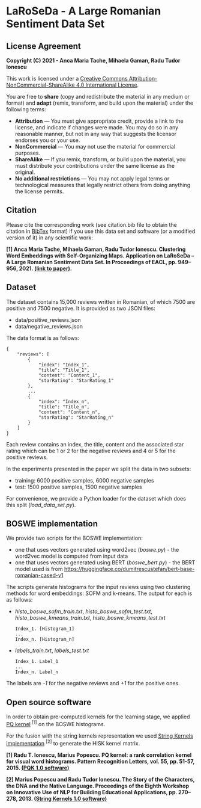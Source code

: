 # LaRoSeDa - A Large Romanian Sentiment Data Set

## License Agreement

**Copyright (C) 2021 - Anca Maria Tache, Mihaela Gaman, Radu Tudor Ionescu**

This work is licensed under a [Creative Commons Attribution-NonCommercial-ShareAlike 4.0 International License](https://creativecommons.org/licenses/by-nc-sa/4.0/). 

You are free to **share** (copy and redistribute the material in any medium or format) and **adapt** (remix, transform, and build upon the material) under the following terms:
- **Attribution** — You must give appropriate credit, provide a link to the license, and indicate if changes were made. You may do so in any reasonable manner, but not in any way that suggests the licensor endorses you or your use.
- **NonCommercial** — You may not use the material for commercial purposes.
- **ShareAlike** — If you remix, transform, or build upon the material, you must distribute your contributions under the same license as the original.
- **No additional restrictions** — You may not apply legal terms or technological measures that legally restrict others from doing anything the license permits.

## Citation

Please cite the corresponding work (see citation.bib file to obtain the citation in [BibTex](citation.bib) format) if you use this data set and software (or a modified version of it) in any scientific work:

**[1] Anca Maria Tache, Mihaela Gaman, Radu Tudor Ionescu. Clustering Word Embeddings with Self-Organizing Maps. Application on
LaRoSeDa – A Large Romanian Sentiment Data Set. In Proceedings of EACL, pp. 949–956, 2021.  [(link to paper)](https://www.aclweb.org/anthology/2021.eacl-main.81.pdf).**

## Dataset

The dataset contains 15,000 reviews written in Romanian, of which 7500 are positive and 7500 negative. It is provided as two JSON files:
- data/positive_reviews.json
- data/negative_reviews.json
 
The data format is as follows:

```
{
    "reviews": [
        {
            "index": "Index_1",
            "title": "Title_1",
            "content": "Content_1",
            "starRating": "StarRating_1"
        },
        ...
        {
            "index": "Index_n",
            "title": "Title_n",
            "content": "Content_n",
            "starRating": "StarRating_n"
        }
    ]
}
  ```
  
Each review contains an index, the title, content and the associated star rating which can be 1 or 2 for the negative reviews and 4 or 5 for the positive reviews.

In the experiments presented in the paper we split the data in two subsets:
- training: 6000 positive samples, 6000 negative samples
- test: 1500 positive samples, 1500 negative samples

For convenience, we provide a Python loader for the dataset which does this split (_load_data_set.py_).

## BOSWE implementation

We provide two scripts for the BOSWE implementation:

- one that uses vectors generated using word2vec (_boswe.py_) - the word2vec model is computed from input data
- one that uses vectors generated using BERT (_boswe_bert.py_) - the BERT model used is from
https://huggingface.co/dumitrescustefan/bert-base-romanian-cased-v1

The scripts generate histograms for the input reviews using two clustering methods for word embeddings: SOFM and k-means.
The output for each is as follows:

- _histo_boswe_sofm_train.txt_, _histo_boswe_sofm_test.txt_, _histo_boswe_kmeans_train.txt_, _histo_boswe_kmeans_test.txt_ 

    ```
    Index_1. [Histogram_1]
    ...
    Index_n. [Histogram_n]
    ```
- _labels_train.txt_, _labels_test.txt_

    ```
    Index_1. Label_1
    ...
    Index_n. Label_n
    ```

The labels are _-1_ for the negative reviews and _+1_ for the positive ones.

## Open source software

In order to obtain pre-computed kernels for the learning stage, we applied [PQ kernel](http://pq-kernel.herokuapp.com/) <sup>[1]</sup> on the BOSWE histograms. 

For the fusion with the string kernels representation we used [String Kernels implementation](http://string-kernels.herokuapp.com/) <sup>[2]</sup> to generate the HISK kernel matrix.

**[1] Radu T. Ionescu, Marius Popescu. PQ kernel: a rank correlation kernel for visual word histograms. Pattern Recognition Letters, vol. 55, pp. 51-57, 2015. [(PQK 1.0 software)](http://pq-kernel.herokuapp.com/)**

**[2] Marius Popescu and Radu Tudor Ionescu. The Story of the Characters, the DNA and the Native Language. Proceedings of the Eighth Workshop on Innovative Use of NLP for Building Educational Applications, pp. 270–278, 2013. [(String Kernels 1.0 software)](http://string-kernels.herokuapp.com/)**
